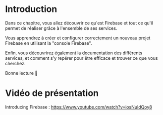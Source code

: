 # Introduction

Dans ce chapitre, vous allez découvrir ce qu'est Firebase et tout ce qu'il permet de réaliser grâce à l'ensemble de ses services.

Vous apprendrez à créer et configurer correctement un nouveau projet Firebase en utilisant la "console Firebase".

Enfin, vous découvrirez également la documentation des différents services, et comment s'y repérer pour être efficace et trouver ce que vous cherchez.

Bonne lecture 🙂

# Vidéo de présentation

Introducing Firebase : https://www.youtube.com/watch?v=iosNuIdQoy8